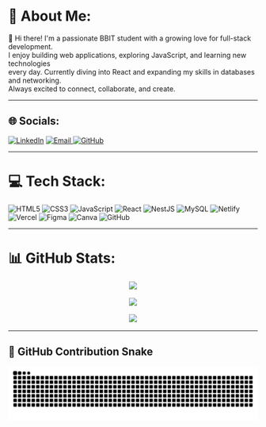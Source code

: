 # 💫 About Me:
👋 Hi there! I'm a passionate BBIT student with a growing love for full-stack development.<br> I enjoy building web applications, exploring JavaScript, and learning new technologies <br>every day. Currently diving into React and expanding my skills in databases and networking.<br>Always excited to connect, collaborate, and create.

---

## 🌐 Socials:
[![LinkedIn](https://img.shields.io/badge/LinkedIn-%230077B5.svg?style=for-the-badge&logo=linkedin&logoColor=white)](https://linkedin.com/in/philip-gisore) 
<a href="mailto:&#112;&#104;&#105;&#108;&#105;&#112;&#103;&#105;&#115;&#111;&#114;&#101;&#55;&#64;&#103;&#109;&#97;&#105;&#108;&#46;&#99;&#111;&#109;">
  <img src="https://img.shields.io/badge/Email-D14836?style=for-the-badge&logo=gmail&logoColor=white" alt="Email" />
</a>
[![GitHub](https://img.shields.io/badge/GitHub-%23121011.svg?style=for-the-badge&logo=github&logoColor=white)](https://github.com/philipgisore)

---

# 💻 Tech Stack:
![HTML5](https://img.shields.io/badge/html5-%23E34F26.svg?style=for-the-badge&logo=html5&logoColor=white) 
![CSS3](https://img.shields.io/badge/css3-%231572B6.svg?style=for-the-badge&logo=css3&logoColor=white)
![JavaScript](https://img.shields.io/badge/javascript-%23323330.svg?style=for-the-badge&logo=javascript&logoColor=%23F7DF1E) 
![React](https://img.shields.io/badge/react-%2320232a.svg?style=for-the-badge&logo=react&logoColor=%2361DAFB) 
![NestJS](https://img.shields.io/badge/nestjs-%23E0234E.svg?style=for-the-badge&logo=nestjs&logoColor=white) 
![MySQL](https://img.shields.io/badge/mysql-4479A1.svg?style=for-the-badge&logo=mysql&logoColor=white) 
![Netlify](https://img.shields.io/badge/netlify-%23000000.svg?style=for-the-badge&logo=netlify&logoColor=#00C7B7) 
![Vercel](https://img.shields.io/badge/vercel-%23000000.svg?style=for-the-badge&logo=vercel&logoColor=white) 
![Figma](https://img.shields.io/badge/figma-%23F24E1E.svg?style=for-the-badge&logo=figma&logoColor=white) 
![Canva](https://img.shields.io/badge/Canva-%2300C4CC.svg?style=for-the-badge&logo=Canva&logoColor=white) 
![GitHub](https://img.shields.io/badge/github-%23121011.svg?style=for-the-badge&logo=github&logoColor=white)

---

# 📊 GitHub Stats:
<div align="center">

![](https://github-readme-stats.vercel.app/api?username=philipgisore&theme=tokyonight&hide_border=true&include_all_commits=true&count_private=true)<br/>

![](https://nirzak-streak-stats.vercel.app/?user=philipgisore&theme=tokyonight&hide_border=true)<br/>

![](https://github-readme-stats.vercel.app/api/top-langs/?username=philipgisore&theme=tokyonight&hide_border=true&include_all_commits=true&count_private=true&layout=compact)

</div>

---

## 🐍 GitHub Contribution Snake
<picture>
  <source media="(prefers-color-scheme: dark)" srcset="https://raw.githubusercontent.com/philipgisore/philipgisore/output/github-snake-dark.svg" />
  <source media="(prefers-color-scheme: light)" srcset="https://raw.githubusercontent.com/philipgisore/philipgisore/output/github-snake-light.svg" />
  <img alt="github-snake" src="https://raw.githubusercontent.com/philipgisore/philipgisore/output/github-snake-dark.svg" />
</picture>


<!-- Proudly created with GPRM ( https://gprm.itsvg.in ) -->
